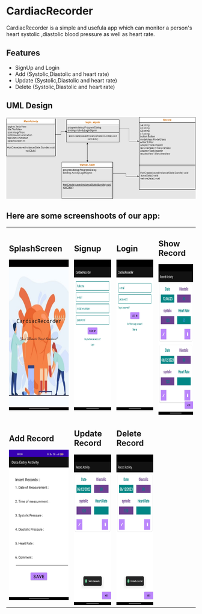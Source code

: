 # CardiacRecorder

CardiacRecorder is a simple and usefula app which can monitor a person's heart systolic ,diastolic blood pressure as well as heart rate.




## Features

- SignUp and Login
- Add (Systolic,Diastolic and heart rate)
- Update (Systolic,Diastolic and heart rate)
- Delete (Systolic,Diastolic and heart rate)




## UML Design
![UML](https://github.com/meerror6d/Finalproject/blob/master/Screenshot/UML.png?raw=true)

## Here are some screenshoots of our app:

<table>
  <tr> 
  <td><h2>SplashScreen</h2><img src = "https://github.com/meerror6d/Finalproject/blob/master/Screenshot/splash.jpeg?raw=true" height = "400px" width="250px"/></td>
  <td><h2>Signup</h2><img src = "https://github.com/meerror6d/Finalproject/blob/master/Screenshot/signup.jpeg?raw=true" height = "400px" width="250px"/></td>
  <td><h2>Login</h2><img src = "https://github.com/meerror6d/Finalproject/blob/master/Screenshot/login.jpeg?raw=true" height = "400px" width="250px"/></td>
  <td><h2>Show Record</h2><img src = "https://github.com/meerror6d/Finalproject/blob/master/Screenshot/show%20data.jpeg?raw=true" height = "400px" width="250px"/></td>
 
  
  </tr>
  <tr>
  

  
  
  <td> <h2>Add Record</h2><img src = "https://github.com/meerror6d/Finalproject/blob/master/Screenshot/data%20entry.jpeg?raw=true" height = "400px" width="300px"/></td>
  <td><h2> Update Record</h2><img src = "https://github.com/meerror6d/Finalproject/blob/master/Screenshot/data%20deleted.jpeg?raw=true" height = "400px" width="300px"/></td>
  <td><h2>Delete Record</h2><img src = "https://github.com/meerror6d/Finalproject/blob/master/Screenshot/data%20deleted.jpeg?raw=true" height = "400px" width="300px"/></td>

  </tr>

</table>





